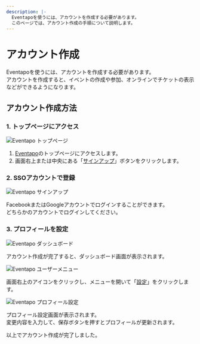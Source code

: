 ```yaml
---
description: |-
  Eventapoを使うには、アカウントを作成する必要があります。
  このページでは、アカウント作成の手順について説明します。
---
```


# アカウント作成

Eventapoを使うには、アカウントを作成する必要があります。  
アカウントを作成すると、イベントの作成や参加、オンラインでチケットの表示などができるようになります。

## アカウント作成方法

### 1. トップページにアクセス

![Eventapo トップページ](/images/guide/eventapo-top.png)

1. [Eventapo](https://eventapo.com/)のトップページにアクセスします。
2. 画面右上または中央にある「[サインアップ](https://eventapo.com/signup)」ボタンをクリックします。

### 2. SSOアカウントで登録

![Eventapo サインアップ](/images/guide/eventapo-signup.png)

FacebookまたはGoogleアカウントでログインすることができます。  
どちらかのアカウントでログインしてください。

### 3. プロフィールを設定

![Eventapo ダッシュボード](/images/guide/eventapo-dashboard.png)

アカウント作成が完了すると、ダッシュボード画面が表示されます。

![Eventapo ユーザーメニュー](/images/guide/eventapo-dashboard-usermenu.png)

画面右上のアイコンをクリックし、メニューを開いて「[設定](https://eventapo.com/dashboard/settings)」をクリックします。

![Eventapo プロフィール設定](/images/guide/eventapo-usersettings.png)

プロフィール設定画面が表示されます。  
変更内容を入力して、保存ボタンを押すとプロフィールが更新されます。

以上でアカウント作成が完了しました。
